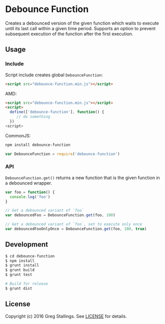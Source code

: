 # Debounce Function

Creates a debounced version of the given function which waits to execute until its last call within a given time period. Supports an option to prevent subsequent execution of the function after the first execution.

## Usage

### Include

Script include creates global `DebounceFunction`:

```html
<script src="debounce-function.min.js"></script>
```


AMD:

```html
<script src="debounce-function.min.js"></script>
<script>
  define(['debounce-function'], function() {
     // do something
  })
<script>
```


CommonJS:

```bash
npm install debounce-function
```

```javascript
var DebounceFunction = require('debounce-function')
```

### API

`DebounceFunction.get()` returns a new function that is the given function in a debounced wrapper.

```javascript
var foo = function() {
  console.log('foo')
}

// Get a debounced variant of `foo`
var debouncedFoo = DebounceFunction.get(foo, 100)

// Get a debounced variant of `foo`, set to execute only once
var debouncedFooOnlyOnce = DebounceFunction.get(foo, 100, true)
```

## Development

```bash
$ cd debounce-function
$ npm install
$ grunt install
$ grunt build
$ grunt test

# Build for release
$ grunt dist
```

## License

Copyright (c) 2016 Greg Stallings. See [LICENSE](https://github.com/gregstallings/debounce-function/blob/master/LICENSE) for details.
